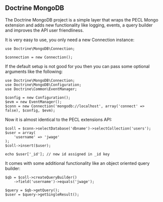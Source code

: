 Doctrine MongoDB
----------------

The Doctrine MongoDB project is a simple layer that wraps the PECL Mongo extension and
adds new functionality like logging, events, a query builder and improves the API user 
friendliness.

It is very easy to use, you only need a new Connection instance:

    use Doctrine\MongoDB\Connection;

    $connection = new Connection();

If the default setup is not good for you then you can pass some optional arguments like
the following:

    use Doctrine\MongoDB\Connection;
    use Doctrine\MongoDB\Configuration;
    use Doctrine\Common\EventManager;

    $config = new Configuration();
    $evm = new EventManager();
    $conn = new Connection('mongodb://localhost', array('connect' => false), $config, $evm);

Now it is almost identical to the PECL extensions API:

    $coll = $conn->selectDatabase('dbname')->selectCollection('users');
    $user = array(
        'username' => 'jwage'
    );
    $coll->insert($user);

    echo $user['_id']; // new id assigned in _id key

It comes with some additional functionality like an object oriented query builder:

    $qb = $coll->createQueryBuilder()
        ->field('username')->equals('jwage');

    $query = $qb->getQuery();
    $user = $query->getSingleResult();